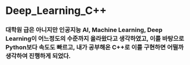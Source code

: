 # Deep_Learning_C++

### 대학원 급은 아니지만 인공지능 AI, Machine Learning, Deep Learning이 어느정도의 수준까지 올라왔다고 생각하였고, 이를 바탕으로 Python보다 속도도 빠르고, 내가 공부해온 C++로 이를 구현하면 어떨까 생각하여 진행하게 되었다.
